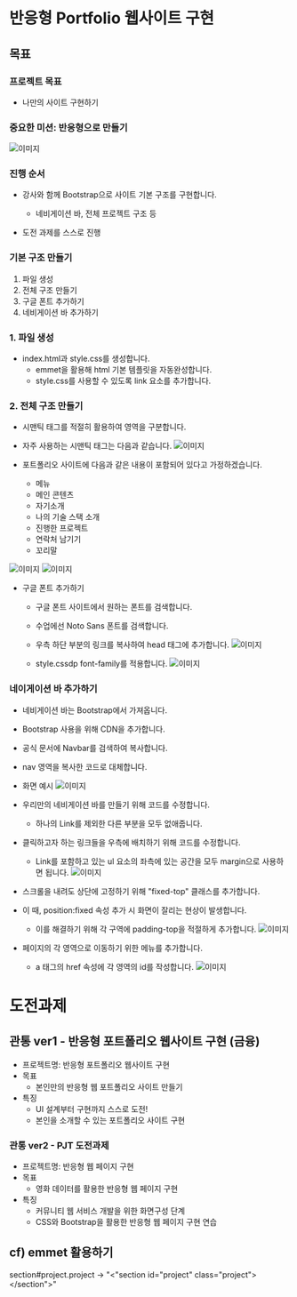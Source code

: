 
# 반응형 Portfolio 웹사이트 구현

## 목표
### 프로젝트 목표
 - 나만의 사이트 구현하기

### 중요한 미션: 반응형으로 만들기
![이미지](./images/capture_752.PNG)

### 진행 순서
 - 강사와 함께 Bootstrap으로 사이트 기본 구조를 구현합니다.
   - 네비게이션 바, 전체 프로젝트 구조 등

 - 도전 과제를 스스로 진행

### 기본 구조 만들기
 1. 파일 생성
 2. 전체 구조 만들기
 3. 구글 폰트 추가하기
 4. 네비게이션 바 추가하기

### 1. 파일 생성
 - index.html과 style.css를 생성합니다.
   - emmet을 활용해 html 기본 템플릿을 자동완성합니다.
   - style.css를 사용할 수 있도록 link 요소를 추가합니다.
  
### 2. 전체 구조 만들기
 - 시맨틱 태그를 적절히 활용하여 영역을 구분합니다.
 - 자주 사용하는 시맨틱 태그는 다음과 같습니다.
![이미지](./images/capture_753.PNG)

 - 포트폴리오 사이트에 다음과 같은 내용이 포함되어 있다고 가정하겠습니다.
   - 메뉴
   - 메인 콘텐츠
   - 자기소개
   - 나의 기술 스택 소개
   - 진행한 프로젝트
   - 연락처 남기기
   - 꼬리말

![이미지](./images/capture_754.PNG)
![이미지](./images/capture_755.PNG)

 - 구글 폰트 추가하기
   - 구글 폰트 사이트에서 원하는 폰트를 검색합니다.
   - 수업에선 Noto Sans 폰트를 검색합니다.

   - 우측 하단 <link> 부분의 링크를 복사하여 head 태그에 추가합니다.
    ![이미지](./images/capture_756.PNG)

   - style.cssdp font-family를 적용합니다.
    ![이미지](./images/capture_757.PNG)

### 네이게이션 바 추가하기
 - 네비게이션 바는 Bootstrap에서 가져옵니다.
 - Bootstrap 사용을 위해 CDN을 추가합니다.

 - 공식 문서에 Navbar를 검색하여 복사합니다.
 - nav 영역을 복사한 코드로 대체합니다.
 - 화면 예시
     ![이미지](./images/capture_758.PNG)

 - 우리만의 네비게이션 바를 만들기 위해 코드를 수정합니다.
   - 하나의 Link를 제외한 다른 부분을 모두 없애줍니다.

 - 클릭하고자 하는 링크들을 우측에 배치하기 위해 코드를 수정합니다.
   - Link를 포함하고 있는 ul 요소의 좌측에 있는 공간을 모두 margin으로 사용하면 됩니다.
     ![이미지](./images/capture_759.PNG)

 - 스크롤을 내려도 상단에 고정하기 위해 "fixed-top" 클래스를 추가합니다.
 - 이 때, position:fixed 속성 추가 시 화면이 잘리는 현상이 발생합니다.
   - 이를 해결하기 위해 각 구역에 padding-top을 적절하게 추가합니다.
     ![이미지](./images/capture_760.PNG)

 - 페이지의 각 영역으로 이동하기 위한 메뉴를 추가합니다.
   - a 태그의 href 속성에 각 영역의 id를 작성합니다.
        ![이미지](./images/capture_761.PNG)

# 도전과제
## 관통 ver1 - 반응형 포트폴리오 웹사이트 구현 (금융)
 - 프로젝트명: 반응형 포트폴리오 웹사이트 구현
 - 목표
   - 본인만의 반응형 웹 포트폴리오 사이트 만들기
 - 특징
   - UI 설계부터 구현까지 스스로 도전!
   - 본인을 소개할 수 있는 포트폴리오 사이트 구현

### 관통 ver2 - PJT 도전과제
 - 프로젝트명: 반응형 웹 페이지 구현
 - 목표
   - 영화 데이터를 활용한 반응형 웹 페이지 구현
 - 특징
   - 커뮤니티 웹 서비스 개발을 위한 화면구성 단계
   - CSS와 Bootstrap을 활용한 반응형 웹 페이지 구현 연습

## cf) emmet 활용하기
section#project.project -> "<"section id="project" class="project"></section">"

